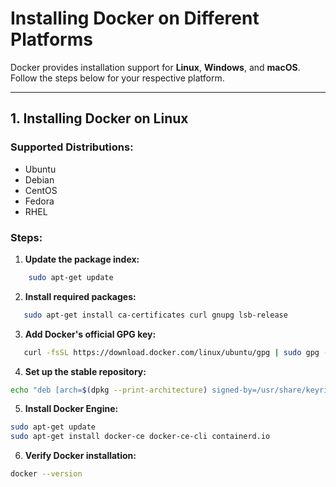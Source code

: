 # Installing Docker on Different Platforms

Docker provides installation support for **Linux**, **Windows**, and **macOS**. Follow the steps below for your respective platform.

---

## **1. Installing Docker on Linux**
### Supported Distributions:
- Ubuntu
- Debian
- CentOS
- Fedora
- RHEL

### Steps:
1. **Update the package index:**
```bash
    sudo apt-get update
```
2. **Install required packages:**
```bash
   sudo apt-get install ca-certificates curl gnupg lsb-release
```   
3. **Add Docker's official GPG key:**   
```bash
   curl -fsSL https://download.docker.com/linux/ubuntu/gpg | sudo gpg --dearmor -o /usr/share/keyrings/docker-archive-keyring.gpg

```
4. **Set up the stable repository:**   
```bash
echo "deb [arch=$(dpkg --print-architecture) signed-by=/usr/share/keyrings/docker-archive-keyring.gpg] https://download.docker.com/linux/ubuntu $(lsb_release -cs) stable" | sudo tee /etc/apt/sources.list.d/docker.list > /dev/null

```

5. **Install Docker Engine:**   
```bash
sudo apt-get update
sudo apt-get install docker-ce docker-ce-cli containerd.io

```


6. **Verify Docker installation:**   
```bash
docker --version

```
